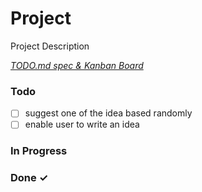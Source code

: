 # Project

Project Description

<em>[TODO.md spec & Kanban Board](https://bit.ly/3fCwKfM)</em>

### Todo

- [ ] suggest one of the idea based randomly  
- [ ] enable user to write an idea  

### In Progress


### Done ✓


